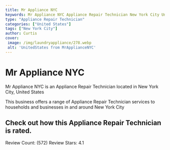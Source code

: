 ```yaml
---
title: Mr Appliance NYC
keywords: Mr Appliance NYC Appliance Repair Technician New York City United States 
type: "Appliance Repair Technician"
categories: ["United States"]
tags: ["New York City"]
author: Curtis
cover:
 image: /img/laundryappliance/278.webp
 alt: 'UnitedStates from MrApplianceNYC'
---
```


# Mr Appliance NYC
Mr Appliance NYC is an Appliance Repair Technician located in New York City, United States

This business offers a range of Appliance Repair Technician services to households and businesses in and around New York City

## Check out how this Appliance Repair Technician is rated.
Review Count: (572)
Review Stars: 4.1

